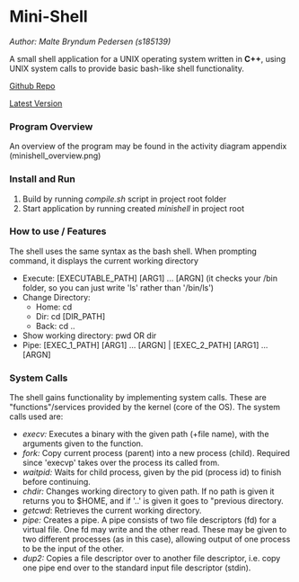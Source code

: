 # Mini-Shell
_Author: Malte Bryndum Pedersen (s185139)_

A small shell application for a UNIX operating system written in __C++__, using UNIX system calls to provide basic bash-like shell functionality.

[Github Repo](http://github.com/maltebp/MiniShell)

[Latest Version](http://github.com/maltebp/MiniShell/releases/latest)

### Program Overview
An overview of the program may be found in the activity diagram appendix (minishell_overview.png)

### Install and Run
 1. Build by running _compile.sh_ script in project root folder
 2. Start application by running created _minishell_ in project root

### How to use / Features
The shell uses the same syntax as the bash shell. When prompting command, it displays the current working directory
 - Execute: [EXECUTABLE_PATH] [ARG1] ... [ARGN] (it checks your /bin folder, so you can just write 'ls' rather than '/bin/ls')
 - Change Directory:
    -  Home: cd
    -  Dir: cd [DIR_PATH]
    -  Back: cd ..
 - Show working directory: pwd OR dir
 - Pipe: [EXEC_1_PATH] [ARG1] ... [ARGN] | [EXEC_2_PATH] [ARG1] ... [ARGN] 

### System Calls
The shell gains functionality by implementing system calls. These are "functions"/services provided by the kernel (core of the OS). The system calls used are:
 - _execv:_ Executes a binary with the given path (+file name), with the arguments given to the function.
 - _fork:_ Copy current process (parent) into a new process (child). Required since 'execvp' takes over the process its called from.
 - _waitpid:_ Waits for child process, given by the pid (process id) to finish before continuing.
 - _chdir:_ Changes working directory to given path. If no path is given it returns you to $HOME, and if '..' is given it goes to "previous directory.
 - _getcwd_: Retrieves the current working directory.
 - _pipe:_ Creates a pipe. A pipe consists of two file descriptors (fd) for a virtual file. One fd may write and the other read. These may be given to two different processes (as in this case), allowing output of one process to be the input of the other.
 - _dup2:_ Copies a file descriptor over to another file descriptor, i.e. copy one pipe end over to the standard input file descriptor (stdin).